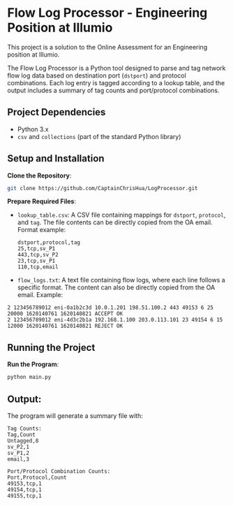 # Flow Log Processor - Engineering Position at Illumio

This project is a solution to the Online Assessment for an Engineering position at Illumio. 

The Flow Log Processor is a Python tool designed to parse and tag network flow log data based on destination port (`dstport`) and protocol combinations. Each log entry is tagged according to a lookup table, and the output includes a summary of tag counts and port/protocol combinations.

## Project Dependencies

- Python 3.x
- `csv` and `collections` (part of the standard Python library)

## Setup and Installation

**Clone the Repository**:
```bash
git clone https://github.com/CaptainChrisHua/LogProcessor.git
```

**Prepare Required Files**:
- `lookup_table.csv`: A CSV file containing mappings for `dstport`, `protocol`, and `tag`. The file contents can be directly copied from the OA email. Format example:
  ```csv
  dstport,protocol,tag
  25,tcp,sv_P1
  443,tcp,sv_P2
  23,tcp,sv_P1
  110,tcp,email
    ```

- `flow_logs.txt`: A text file containing flow logs, where each line follows a specific format. The content can also be directly copied from the OA email. Example:
```text
2 123456789012 eni-0a1b2c3d 10.0.1.201 198.51.100.2 443 49153 6 25 20000 1620140761 1620140821 ACCEPT OK
2 123456789012 eni-4d3c2b1a 192.168.1.100 203.0.113.101 23 49154 6 15 12000 1620140761 1620140821 REJECT OK
```


## Running the Project

**Run the Program**:
```bash
python main.py
```

## Output: 
The program will generate a summary file with:

```text
Tag Counts:
Tag,Count
Untagged,8
sv_P2,1
sv_P1,2
email,3

Port/Protocol Combination Counts:
Port,Protocol,Count
49153,tcp,1
49154,tcp,1
49155,tcp,1
```